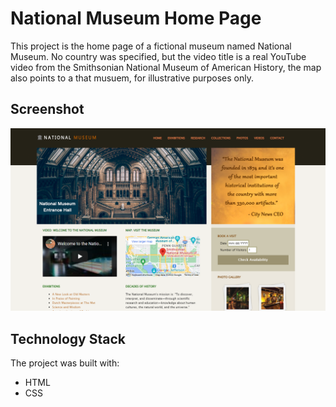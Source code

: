 # National Museum Home Page

This project is the home page of a fictional museum named National Museum. No country was specified, but the video title is a real YouTube video from the Smithsonian National Museum of American History, the map also points to a that musuem, for illustrative purposes only. 
## Screenshot 

![Screenshot](Screenshot.png)

## Technology Stack

The project was built with:

+ HTML
+ CSS
